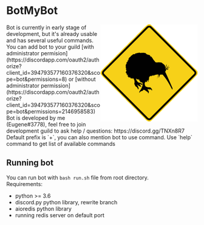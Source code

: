 # BotMyBot
<img align=right height=256 src=.github/avatar.png/>
Bot is currently in early stage of development, but it's already usable and has several useful commands.
You can add bot to your guild [with administrator permision](https://discordapp.com/oauth2/authorize?client_id=394793577160376320&scope=bot&permissions=8) or [without administrator permission](https://discordapp.com/oauth2/authorize?client_id=394793577160376320&scope=bot&permissions=2146958583)
Bot is developed by me (Eugene#3778), feel free to join development guild to ask help / questions: https://discord.gg/TNXn8R7
Default prefix is `+`, you can also mention bot to use command.
Use `help` command to get list of available commands

## Running bot
You can run bot with `bash run.sh` file from root directory.  
Requirements:
* python >= 3.6
* discord.py python library, rewrite branch
* aioredis python library
* running redis server on default port
